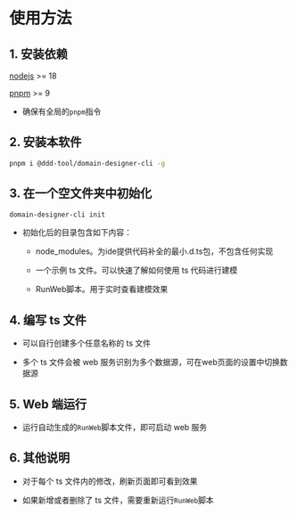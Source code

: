 # 使用方法

## 1. 安装依赖

[nodejs](https://nodejs.org/en/download/) >= 18

[pnpm](https://pnpm.io/) >= 9

- 确保有全局的`pnpm`指令

## 2. 安装本软件

```bash
pnpm i @ddd-tool/domain-designer-cli -g
```

## 3. 在一个空文件夹中初始化

```bash
domain-designer-cli init
```

- 初始化后的目录包含如下内容：

  - node_modules。为ide提供代码补全的最小.d.ts包，不包含任何实现

  - 一个示例 ts 文件。可以快速了解如何使用 ts 代码进行建模

  - RunWeb脚本。用于实时查看建模效果

## 4. 编写 ts 文件

- 可以自行创建多个任意名称的 ts 文件

- 多个 ts 文件会被 web 服务识别为多个数据源，可在web页面的设置中切换数据源

## 5. Web 端运行

- 运行自动生成的`RunWeb`脚本文件，即可启动 web 服务

## 6. 其他说明

- 对于每个 ts 文件内的修改，刷新页面即可看到效果

- 如果新增或者删除了 ts 文件，需要重新运行`RunWeb`脚本

